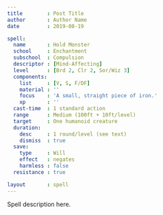 ```yaml
---
title        : Post Title
author       : Author Name
date         : 2019-08-19

spell:
  name       : Hold Monster
  school     : Enchantment
  subschool  : Compulsion
  descriptor : [Mind-Affecting]
  level      : [Brd 2, Clr 2, Sor/Wiz 3]
  components:
    list     : [V, S, F/DF]
    material : ''
    focus    : 'A small, straight piece of iron.'
    xp       : ''
  cast-time  : 1 standard action
  range      : Medium (100ft + 10ft/level)
  target     : One humanoid creature
  duration:
    desc     : 1 round/level (see text)
    dismiss  : true
  save:
    type     : Will
    effect   : negates
    harmless : false
  resistance : true

layout       : spell
---
```


Spell description here.
